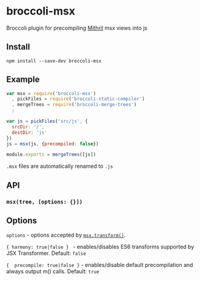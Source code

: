 # broccoli-msx

Broccoli plugin for precompiling [Mithril](http://lhorie.github.io/mithril/) msx views into js

## Install

```
npm install --save-dev broccoli-msx
```

## Example

```javascript
var msx = require('broccoli-msx')
  , pickFiles = require('broccoli-static-compiler')
  , mergeTrees = require('broccoli-merge-trees')
  ;

var js = pickFiles('src/js', {
  srcDir: '/',
  destDir: 'js'
})
js = msx(js, {precompiled: false})

module.exports = mergeTrees([js])
```

`.msx` files are automatically renamed to `.js`

## API

### `msx(tree, [options: {}])`

## Options

`options` - options accepted by
[`msx.transform()`](https://github.com/insin/msx/#module-api).

`{ harmony: true|false } ` - enables/disables ES6 transforms supported by JSX Transformer. Default: `false`

`{  precompile: true|false }` - enables/disable default precompilation and always output m() calls. Default: `true`


